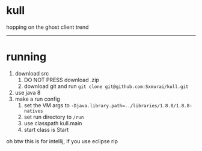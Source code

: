 # kull
hopping on the ghost client trend

---

# running

1. download src
   1. DO NOT PRESS download .zip
   2. download git and run `git clone git@github.com:Sxmurai/kull.git`
2. use java 8
3. make a run config
   1. set the VM args to `-Djava.library.path=../libraries/1.8.8/1.8.8-natives`
   2. set run directory to `/run`
   3. use classpath kull.main
   4. start class is Start

oh btw this is for intellij, if you use eclipse rip